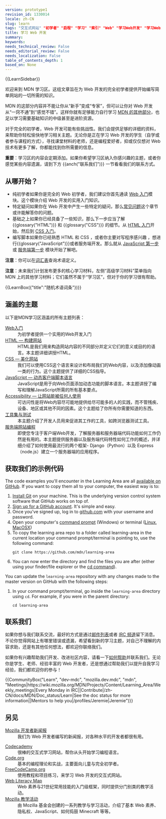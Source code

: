 ```yaml
---
version: prototype1
revision_id: 1330014
locale: zh-CN
slug: learn
tags: "交互式网站" "初学者" "启程" "学习" "索引" "Web" "学习Web开发" "学习Web开发的交互式网站"
title: 学习 Web 开发
summary: 
keywords: 
needs_technical_review: False
needs_editorial_review: False
needs_localization: False
table_of_contents_depth: 1
based_on: None
---
```

<div>{{LearnSidebar}}</div>

<div>
<p class="summary">欢迎来到 MDN 学习区。这组文章旨在为 Web 开发的完全初学者提供开始编写简单网站的一切所需的知识。</p>
</div>

<p>MDN 的这部分内容并不能让你从“新手”变成“专家”，但可以让你对 Web 开发从“一窍不通”到“感觉不错”。这样你就有足够能力自行学习 <a href="/zh-CN/">MDN 的其他部分</a>，也足以学习需要基础知识的中级甚至是进阶资源。</p>

<p>对于完全的初学者，Web 开发可能有些挑战性。我们会提供足够的详细的资料，来帮助你轻松愉快地学习相关主题。无论你是正在学习 Web 开发的学生（自学或者参与课程的方式），寻找课堂材料的老师，还是编程爱好者，抑或仅仅想对 Web 技术有更多了解，你都能找到你所需要的信息。</p>

<div class="warning">
<p><strong>重要</strong>：学习区的内容会定期添加。如果你希望学习区纳入你感兴趣的主题，或者你感觉某些内容遗漏，请到下方 {{anch("联系我们")}} 一节看看我们的联系方式。</p>
</div>

<h2 id="从哪开始？">从哪开始？</h2>

<ul class="card-grid">
 <li><span>纯初学者</span>如果你是完全的 Web 初学者，我们建议你首先通读 <a href="/zh-CN/Learn/Getting_started_with_the_web">Web 入门</a>模块。这个模块介绍 Web&nbsp;开发的实用入门知识。</li>
 <li><span>特定疑问</span>如果你在 Web 开发中产生一些特定的疑问，那么<a href="/zh-CN/docs/Learn/Common_questions">常见问题</a>这个章节或许能解答你的问题。</li>
 <li><span>基础之上</span>如果你已经具备了一些知识，那么下一步应当了解 {{glossary("HTML")}} 和 {{glossary("CSS")}} 的细节。从 <a href="/zh-CN/docs/Learn/HTML/Introduction_to_HTML">HTML 入门</a>开始，然后到 <a href="/zh-CN/docs/Learn/CSS/Introduction_to_CSS">CSS 入门</a>。</li>
 <li><span>编写脚本</span>如果你已经熟悉 HTML 和 CSS ，或者你主要对写程序感兴趣 ，想进行{{glossary("JavaScript")}}或者服务端开发。那么就从 <a href="/zh-CN/docs/Learn/JavaScript/First_steps">JavaScript 第一步</a> 或 <a href="/zh-CN/docs/Learn/Server-side/First_steps">服务端第一步</a> 模块开始了解吧。</li>
</ul>

<div class="note">
<p><strong>注意</strong>：你可以在<a href="/zh-CN/docs/Glossary">词汇表</a>查询术语定义。</p>
</div>

<div class="note">
<p><strong>注意</strong>：未来我们计划发布更多的核心学习材料，左侧“高级学习材料”菜单指向 MDN 上的其他学习材料；它们虽然不属于“学习区”，但对于你的学习很有帮助。</p>
</div>

<p>{{LearnBox({"title":"随机术语词条"})}}</p>

<h2 id="涵盖的主题">涵盖的主题</h2>

<p>以下是MDN学习区涵盖的所有主题列表：</p>

<dl>
 <dt><a href="https://developer.mozilla.org/en-US/docs/Learn/Getting_started_with_the_web">Web入门</a></dt>
 <dd>为初学者提供一个实用的Web开发入门</dd>
 <dt><a href="https://developer.mozilla.org/en-US/docs/Learn/HTML">HTML — 构建网站</a></dt>
 <dd>HTML是我们用来构造网站内容的不同部分并定义它们的意义或目的的语言。本主题详细讲授HTML。</dd>
 <dt><a href="https://developer.mozilla.org/en-US/docs/Learn/CSS">CSS — 美化网站</a></dt>
 <dd>我们可以使用CSS这个语言来设计和布局我们的Web内容，以及添加像动画一类的行为。这个主题提供了详细的CSS指导。</dd>
 <dt><a href="https://developer.mozilla.org/en-US/docs/Learn/JavaScript">JavaScript — 动态客户端脚本语言</a></dt>
 <dd>JavaScript是用于向Web页面添加动态功能的脚本语言。本主题讲授了编写和理解JavaScript所需的所有基本要点。</dd>
 <dt><a href="https://developer.mozilla.org/en-US/docs/Learn/Accessibility">Accessibility — 让网站能被任何人使用</a></dt>
 <dd>可访问性是将Web内容尽可能地提供给尽可能多的人的实践，而不管残疾、设备、地区或其他不同的因素。这个主题给了你所有你需要知道的东西。</dd>
 <dt><a href="https://developer.mozilla.org/en-US/docs/Learn/Tools_and_testing">工具集与测试</a></dt>
 <dd>本主题介绍了开发人员用来促进其工作的工具，如跨浏览器测试工具。</dd>
 <dt><a href="https://developer.mozilla.org/en-US/docs/Learn/Server-side">服务端网站编程</a></dt>
 <dd>即使您专注于客户端Web开发，了解服务器和服务器端代码功能如何工作仍然是有用的。本主题提供服务器以及服务端代码特性如何工作的概述，并详细介绍了如何使用最流行的两个框架- Django（Python）以及 Express（node.js）建立一个服务器端的应用程序。&nbsp;</dd>
</dl>

<h2 id="获取我们的示例代码">获取我们的示例代码</h2>

<p>The code examples you'll encounter in the Learning Area are all <a href="https://github.com/mdn/learning-area/">available on GitHub</a>. If you want to copy them all to your computer, the easiest way is to:</p>

<ol>
 <li><a href="http://git-scm.com/downloads">Install Git</a> on your machine. This is the underlying version control system software that GitHub works on top of.</li>
 <li><a href="https://github.com/join">Sign up for a GitHub account</a>. It's simple and easy.</li>
 <li>Once you've signed up, log in to <a href="https://github.com">github.com</a> with your username and password.</li>
 <li>Open your computer's <a href="https://www.lifewire.com/how-to-open-command-prompt-2618089">command prompt</a> (Windows) or terminal (<a href="https://help.ubuntu.com/community/UsingTheTerminal">Linux</a>, <a href="http://blog.teamtreehouse.com/introduction-to-the-mac-os-x-command-line">MacOSX</a>)</li>
 <li>To copy the learning area repo to a folder called learning-area in the current location your command prompt/terminal is pointing to, use the following command:
  <pre class="brush: bash line-numbers  language-bash">
<code class="language-bash">git clone https://github.com/mdn/learning-area</code></pre>
 </li>
 <li>You can now enter the directory and find the files you are after (either using your finder/file explorer or the <a href="https://en.wikipedia.org/wiki/Cd_(command)">cd command</a>).</li>
</ol>

<p>You can update the <code>learning-area</code> repository with any changes made to the master version on GitHub with the following steps:</p>

<ol>
 <li>In your command prompt/terminal, go inside the <code>learning-area</code> directory using <code>cd</code>. For example, if you were in the parent directory:

  <pre class="brush: bash line-numbers  language-bash">
<code class="language-bash">cd learning-area</code></pre>
 </li>
</ol>

<h2 id="联系我们">联系我们</h2>

<p>如果你想与我们联系交流，最好的方式是通过<a href="/zh-CN/docs/MDN/Community/Conversations#Asynchronous_discussions">邮件列表</a>或者 <a href="/zh-CN/docs/MDN/Community/Conversations#Chat_in_IRC">IRC 频道</a>留下消息。不论你觉得网站上有哪里错误或遗漏，希望看到新的学习主题，对自己不理解的内容求助，还是有其他任何想法，都欢迎你联络我们。</p>

<p>如果你有兴趣帮助我们开发、改进社区内容，请看一下<a href="/zh-CN/Learn/How_to_contribute">如何帮助</a>并联系我们。无论你是学生、老师、经验丰富的 Web 开发者，还是想通过帮助我们以提升自我学习经验，我们都欢迎你的参与！</p>

<p>{{CommunityBox("Learn", "dev-mdc", "mozilla.dev.mdc", "mdn", "Meetings|https://wiki.mozilla.org/MDN/Projects/Content/Learning_Area/Weekly_meetings|Every Monday in IRC||Contribute|/zh-CN/docs/MDN/Doc_status/Learn|See the doc status for more information||Mentors to help you|/profiles/Jeremie|Jeremie")}}</p>

<h2 id="另见">另见</h2>

<dl>
 <dt><a href="https://www.mozilla.org/zh-CN/newsletter/developer/">Mozilla 开发者新闻报</a></dt>
 <dd>我们为 Web 开发者编写的新闻报，对各种水平的开发者都很有用。</dd>
</dl>

<dl>
 <dt><a href="https://www.codecademy.com/">Codecademy</a></dt>
 <dd>很棒的交互式学习网站，帮你从头开始学习编程语言。</dd>
 <dt><a href="https://code.org/">Code.org</a></dt>
 <dd>基本的编程理论和实战，主要面向儿童与完全初学者。</dd>
 <dt><a href="https://www.freecodecamp.org/">FreeCodeCamp.org</a></dt>
 <dd>使用教程和项目练习，来学习 Web 开发的交互式网站。</dd>
 <dt><a href="https://learning.mozilla.org/web-literacy/">Web Literacy Map</a></dt>
 <dd>Web 素养与21世纪常用技能的入门级框架，同时提供分门别类的教学活动。</dd>
 <dt><a href="https://learning.mozilla.org/activities">Mozilla 教学活动</a></dt>
 <dd>由 Mozilla 基金会创建的一系列教学与学习活动，介绍了基本 Web 素养、隐私权、JavaScript、如何捣鼓 Minecraft 等等。</dd>
</dl>

